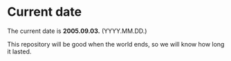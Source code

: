 # Current date

The current date is **2005.09.03.** (YYYY.MM.DD.)

This repository will be good when the world ends, so we will know how long it lasted.